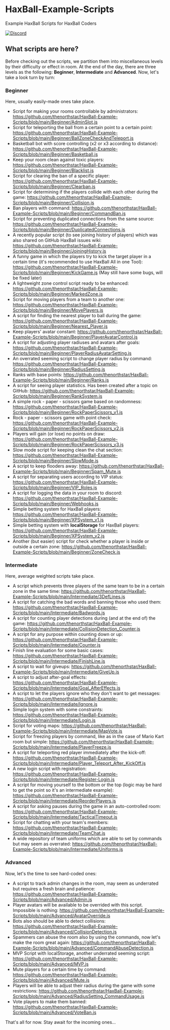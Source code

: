 # HaxBall-Example-Scripts
Example HaxBall Scripts for HaxBall Coders

<a href="https://discord.gg/t6Wvbqk"><img alt="Discord" src="https://img.shields.io/discord/536193210096156682?color=blue&label=DEVELOPER%27S%20DISCORD"></a>

## What scripts are here?
Before checking out the scripts, we partition them into miscellaneous levels by their difficulty or effect in room. At the end of the day, there are three levels as the following: **Beginner**, **Intermediate** and **Advanced**. Now, let's take a look turn by turn:

### Beginner
Here, usually easily-made ones take place.

* Script for making your rooms controllable by administrators: https://github.com/thenorthstar/HaxBall-Example-Scripts/blob/main/Beginner/AdminSlot.js
* Script for teleporting the ball from a certain point to a certain point: https://github.com/thenorthstar/HaxBall-Example-Scripts/blob/main/Beginner/BallZoneCheckAndTeleport.js
* Basketball bot with score controlling (x2 or x3 according to distance): https://github.com/thenorthstar/HaxBall-Example-Scripts/blob/main/Beginner/Basketball.js
* Keep your room clean against toxic players: https://github.com/thenorthstar/HaxBall-Example-Scripts/blob/main/Beginner/Blacklist.js
* Script for clearing the ban of a specific player: https://github.com/thenorthstar/HaxBall-Example-Scripts/blob/main/Beginner/Clearban.js
* Script for determining if the players collide with each other during the game: https://github.com/thenorthstar/HaxBall-Example-Scripts/blob/main/Beginner/Collision.js
* Ban players with command: https://github.com/thenorthstar/HaxBall-Example-Scripts/blob/main/Beginner/CommandBan.js
* Script for preventing duplicated connections from the same source: https://github.com/thenorthstar/HaxBall-Example-Scripts/blob/main/Beginner/DuplicatedConnections.js
* A recently popular script (to see joining history of players) which was also shared on GitHub HaxBall issues wiki: https://github.com/thenorthstar/HaxBall-Example-Scripts/blob/main/Beginner/JoiningHistory.js
* A funny game in which the players try to kick the target player in a certain time (it's recommended to use HaxBall All in one Tool): https://github.com/thenorthstar/HaxBall-Example-Scripts/blob/main/Beginner/KickGame.js (May still have some bugs, will be fixed later)
* A lightweight zone control script ready to be enhanced: https://github.com/thenorthstar/HaxBall-Example-Scripts/blob/main/Beginner/MarkedZone.js
* Script for moving players from a team to another one: https://github.com/thenorthstar/HaxBall-Example-Scripts/blob/main/Beginner/MovePlayers.js
* A script for finding the nearest player to ball during the game: https://github.com/thenorthstar/HaxBall-Example-Scripts/blob/main/Beginner/Nearest_Player.js
* Keep players' avatar constant: https://github.com/thenorthstar/HaxBall-Example-Scripts/blob/main/Beginner/PlayerAvatarControl.js
* A script for adjusting player radiuses and avatars after goals: https://github.com/thenorthstar/HaxBall-Example-Scripts/blob/main/Beginner/PlayerRadiusAvatarSetting.js
* An overrated seeming script to change player radius by command: https://github.com/thenorthstar/HaxBall-Example-Scripts/blob/main/Beginner/RadiusSetting.js
* Ranks with base points: https://github.com/thenorthstar/HaxBall-Example-Scripts/blob/main/Beginner/Ranks.js
* A script for seeing player statistics. Has been created after a topic on GitHub: https://github.com/thenorthstar/HaxBall-Example-Scripts/blob/main/Beginner/RankSystem.js
* A simple rock - paper - scissors game based on randomness: https://github.com/thenorthstar/HaxBall-Example-Scripts/blob/main/Beginner/RockPaperScissors_v1.js
* Rock - paper - scissors game with point check: https://github.com/thenorthstar/HaxBall-Example-Scripts/blob/main/Beginner/RockPaperScissors_v2.js
* Players will gain (or lose) no points on draw: https://github.com/thenorthstar/HaxBall-Example-Scripts/blob/main/Beginner/RockPaperScissors_v3.js
* Slow mode script for keeping clean the chat section: https://github.com/thenorthstar/HaxBall-Example-Scripts/blob/main/Beginner/SlowMode.js
* A script to keep flooders away: https://github.com/thenorthstar/HaxBall-Example-Scripts/blob/main/Beginner/Spam_Mute.js
* A script for separating users according to VIP status: https://github.com/thenorthstar/HaxBall-Example-Scripts/blob/main/Beginner/VIP_Roles.js
* A script for logging the data in your room to discord: https://github.com/thenorthstar/HaxBall-Example-Scripts/blob/main/Beginner/Webhooks.js
* Simple betting system for HaxBall players: https://github.com/thenorthstar/HaxBall-Example-Scripts/blob/main/Beginner/XPSystem_v1.js
* Simple betting system with **localStorage** for HaxBall players: https://github.com/thenorthstar/HaxBall-Example-Scripts/blob/main/Beginner/XPSystem_v2.js
* Another (but easier) script for check whether a player is inside or outside a certain zone: https://github.com/thenorthstar/HaxBall-Example-Scripts/blob/main/Beginner/ZoneCheck.js

### Intermediate
Here, average weighted scripts take place.

* A script which prevents three players of the same team to be in a certain zone in the same time: https://github.com/thenorthstar/HaxBall-Example-Scripts/blob/main/Intermediate/3DefLines.js
* A script for catching the bad words and banning those who used them: https://github.com/thenorthstar/HaxBall-Example-Scripts/blob/main/Intermediate/Badwords.js
* A script for counting player detections during (and at the end of) the game: https://github.com/thenorthstar/HaxBall-Example-Scripts/blob/main/Intermediate/CollisionDetection_Counter.js
* A script for any purpose within counting down or up: https://github.com/thenorthstar/HaxBall-Example-Scripts/blob/main/Intermediate/Counter.js
* Finish line evaluation for some basic cases: https://github.com/thenorthstar/HaxBall-Example-Scripts/blob/main/Intermediate/FinishLine.js
* A script to wait for giveups: https://github.com/thenorthstar/HaxBall-Example-Scripts/blob/main/Intermediate/GiveUp.js
* A script to adjust after-goal effects: https://github.com/thenorthstar/HaxBall-Example-Scripts/blob/main/Intermediate/Goal_AfterEffects.js
* A script to let the players ignore who they don't want to get messages: https://github.com/thenorthstar/HaxBall-Example-Scripts/blob/main/Intermediate/Ignore.js
* Simple login system with some constraints: https://github.com/thenorthstar/HaxBall-Example-Scripts/blob/main/Intermediate/Login.js
* Script for voting maps: https://github.com/thenorthstar/HaxBall-Example-Scripts/blob/main/Intermediate/MapVote.js
* Script for freezing players by command, like as in the case of Mario Kart room but simple: https://github.com/thenorthstar/HaxBall-Example-Scripts/blob/main/Intermediate/PlayerFreeze.js
* A script for teleporting red player immediately after the kick-off: https://github.com/thenorthstar/HaxBall-Example-Scripts/blob/main/Intermediate/Player_Teleport_After_KickOff.js
* A new login script with registration: https://github.com/thenorthstar/HaxBall-Example-Scripts/blob/main/Intermediate/Register-Login.js
* A script for moving yourself to the bottom or the top (logic may be hard to get the point so it's an intermediate example): https://github.com/thenorthstar/HaxBall-Example-Scripts/blob/main/Intermediate/ReorderPlayers.js
* A script for asking pauses during the game in an auto-controlled room: https://github.com/thenorthstar/HaxBall-Example-Scripts/blob/main/Intermediate/TacticalTimeout.js
* Script for chatting with your team's members: https://github.com/thenorthstar/HaxBall-Example-Scripts/blob/main/Intermediate/TeamChat.js
* A wide repository of team uniforms which are able to set by commands but may seem as overrated: https://github.com/thenorthstar/HaxBall-Example-Scripts/blob/main/Intermediate/Uniforms.js

### Advanced
Now, let's the time to see hard-coded ones:

* A script to track admin changes in the room, may seem as underrated but requires a fresh brain and patience: https://github.com/thenorthstar/HaxBall-Example-Scripts/blob/main/Advanced/Admin.js
* Player avatars will be available to be overrided with this script. Impossible is nothing: https://github.com/thenorthstar/HaxBall-Example-Scripts/blob/main/Advanced/AvatarOverride.js
* Bots also should be able to detect collisions: https://github.com/thenorthstar/HaxBall-Example-Scripts/blob/main/Advanced/CollisionDetection.js
* Spammers can abuse the room also by using the commands, now let's make the room great again: https://github.com/thenorthstar/HaxBall-Example-Scripts/blob/main/Advanced/CommandAbuseDetection.js
* MVP Script with localStorage, another underrated seeming script: https://github.com/thenorthstar/HaxBall-Example-Scripts/blob/main/Advanced/MVP.js
* Mute players for a certain time by command: https://github.com/thenorthstar/HaxBall-Example-Scripts/blob/main/Advanced/Mute.js
* Players will be able to adjust their radius during the game with some restrictions: https://github.com/thenorthstar/HaxBall-Example-Scripts/blob/main/Advanced/RadiusSetting_CommandUsage.js
* Vote players to make them banned: https://github.com/thenorthstar/HaxBall-Example-Scripts/blob/main/Advanced/VoteBan.js

That's all for now. Stay await for the incoming ones...
